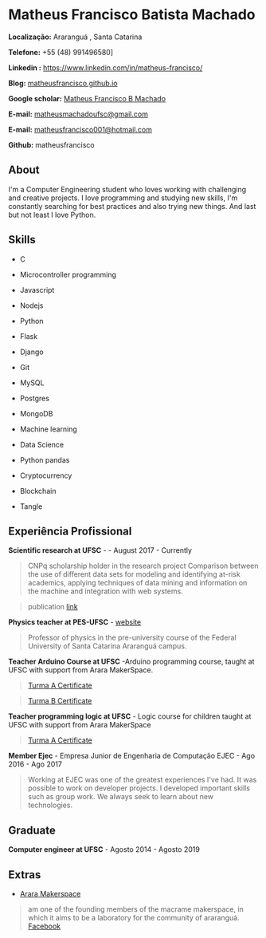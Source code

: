 # Matheus Francisco Batista Machado

**Localização:** Araranguá , Santa Catarina

**Telefone:** +55 (48) 991496580]

**Linkedin :** https://www.linkedin.com/in/matheus-francisco/

**Blog:** [matheusfrancisco.github.io](http://matheusfrancisco.github.io)

**Google scholar:** [Matheus Francisco B Machado](https://scholar.google.com.br/citations?user=cHEY7QIAAAAJ&hl=pt-BR)

**E-mail:** matheusmachadoufsc@gmail.com

**E-mail:** matheusfrancisco001@hotmail.com

**Github:** matheusfrancisco

## About

I'm a Computer Engineering student who loves working with challenging and creative projects. I love programming and studying new skills, I'm constantly searching for best practices and also trying new things. And last but not least I love Python.


## Skills

* C
* Microcontroller programming

* Javascript
* Nodejs

* Python
* Flask
* Django

* Git

* MySQL 
* Postgres
* MongoDB

* Machine learning 
* Data Science
* Python pandas

* Cryptocurrency
* Blockchain
* Tangle 

## Experiência Profissional


**Scientific research at UFSC** -   - August 2017 - Currently

> CNPq scholarship holder in the research project Comparison between the use of different data sets for modeling and identifying at-risk academics, applying techniques of data mining and information on the machine and integration with web systems.

> publication [link](http://formulario.pibic.ufsc.br/pub/verFichaAvaliacao?id=520505&cpf=41819714810)

**Physics teacher at PES-UFSC** - [website](http://pes.ufsc.br/)

> Professor of physics in the pre-university course of the Federal University of Santa Catarina Araranguá campus.


**Teacher Arduino Course at UFSC** -Arduino programming course, taught at UFSC with support from Arara MakerSpace.


> [Turma A Certificate](https://github.com/matheusfrancisco/resume-cv/blob/master/certificates/arduino.pdf)

> [Turma B Certificate](https://github.com/matheusfrancisco/resume-cv/blob/master/certificates/arduino_%40.pdf)



**Teacher programming logic  at UFSC** - Logic course for children taught at UFSC with support from Arara MakerSpace

> [Turma A Certificate]()


**Member Ejec** - Empresa Junior de Engenharia de Computação EJEC - Ago 2016 - Ago 2017

> Working at EJEC was one of the greatest experiences I've had. It was possible to work on developer projects. I developed important skills such as group work. We always seek to learn about new technologies.



## Graduate

**Computer engineer at UFSC** - Agosto 2014 - Agosto 2019



## Extras

* [Arara Makerspace](http://araramaker.ufsc.br/) 

>  am one of the founding members of the macrame makerspace, in which it aims to be a laboratory for the community of araranguá. [Facebook](facebook.com/araramaker)



